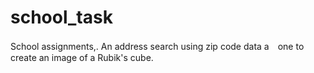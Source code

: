 # school_task
School assignments,.
An address search using zip code data 
a　one to create an image of a Rubik's cube.
